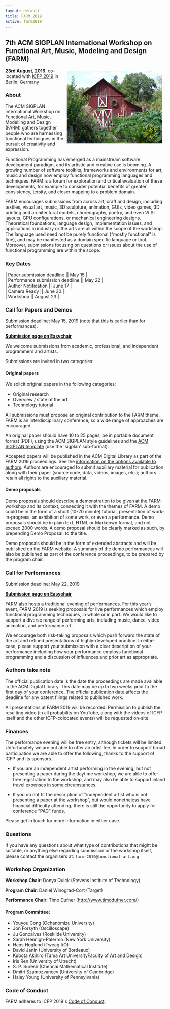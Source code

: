 ```yaml
---
layout: default
title: FARM 2019
active: farm2019
---
```


## 7th ACM SIGPLAN International Workshop on Functional Art, Music, Modeling and Design (FARM)

<img src="/files/farm-lambda-small.jpg" style="float: right; margin: 10px;" />

**23rd August, 2019**, co-located with
[ICFP 2019](https://icfp19.sigplan.org/) in Berlin, Germany

### About

The ACM SIGPLAN International Workshop on Functional Art, Music,
Modelling and Design (FARM) gathers together people who are harnessing
functional techniques in the pursuit of creativity and expression.

Functional Programming has emerged as a mainstream software
development paradigm, and its artistic and creative use is booming. A
growing number of software toolkits, frameworks and environments for
art, music and design now employ functional programming languages and
techniques. FARM is a forum for exploration and critical evaluation of
these developments, for example to consider potential benefits of
greater consistency, tersity, and closer mapping to a problem domain.

FARM encourages submissions from across art, craft and design,
including textiles, visual art, music, 3D sculpture, animation, GUIs,
video games, 3D printing and architectural models, choreography,
poetry, and even VLSI layouts, GPU configurations, or mechanical
engineering designs. Theoretical foundations, language design,
implementation issues, and applications in industry or the arts are
all within the scope of the workshop. The language used need not be
purely functional (“mostly functional” is fine), and may be manifested
as a domain specific language or tool. Moreover, submissions focusing
on questions or issues about the use of functional programming are
within the scope.

### Key Dates

| Paper submission deadline        || May 15    |  
| Performance submission deadline  || May 22    |  
| Author Notification              || June 17   |  
| Camera Ready                     || June 30   |  
| Workshop                         || August 23 |

### Call for Papers and Demos

Submission deadline: May 15, 2019 (note that this is earlier than for
performances).

[**Submission page on Easychair**](https://easychair.org/conferences/?conf=farm2019)

We welcome submissions from academic, professional, and independent
programmers and artists.

Submissions are invited in two categories:

#### Original papers

We solicit original papers in the following categories:

- Original research
- Overview / state of the art
- Technology tutorial

All submissions must propose an original contribution to the FARM
theme. FARM is an interdisciplinary conference, so a wide range of
approaches are encouraged.

An original paper should have 10 to 25 pages, be in portable document
format (PDF), using the ACM SIGPLAN style guidelines and the [ACM
SIGPLAN template](http://www.sigplan.org/Resources/Author/) (use
the 'sigplan' sub-format).

Accepted papers will be published in the ACM Digital Library as part
of the FARM 2019 proceedings. See the [information on the options
available to authors](http://authors.acm.org/main.cfm). Authors are
encouraged to submit auxiliary material for publication along with
their paper (source code, data, videos, images, etc.); authors retain
all rights to the auxiliary material.

#### Demo proposals

Demo proposals should describe a demonstration to be given at the FARM
workshop and its context, connecting it with the themes of FARM. A
demo could be in the form of a short (10-20 minute) tutorial,
presentation of work-in-progress, an exhibition of some work, or even
a performance. Demo proposals should be in plain text, HTML or
Markdown format, and not exceed 2000 words. A demo proposal should be
clearly marked as such, by prepending Demo Proposal: to the title.

Demo proposals should be in the form of extended abstracts and will be
published on the FARM website. A summary of the
demo performances will also be published as part of the conference
proceedings, to be prepared by the program chair.


### Call for Performances

Submission deadline: May 22, 2019.

[**Submission page on Easychair**](https://easychair.org/conferences/?conf=farm2019)

FARM also hosts a traditional evening of performances. For this year’s
event, FARM 2019 is seeking proposals for live performances which
employ functional programming techniques, in whole or in part. We
would like to support a diverse range of performing arts, including
music, dance, video animation, and performance art.

We encourage both risk-taking proposals which push forward the state
of the art and refined presentations of highly-developed practice. In
either case, please support your submission with a clear description
of your performance including how your performance employs functional
programming and a discussion of influences and prior art as
appropriate.

### Authors take note

The official publication date is the date the proceedings are made
available in the ACM Digital Library. This date may be up to two weeks
prior to the first day of your conference. The official publication
date affects the deadline for any patent filings related to published
work.

All presentations at FARM 2019 will be recorded. Permission to publish
the resulting video (in all probability on YouTube, along with the
videos of ICFP itself and the other ICFP-colocated events) will be
requested on-site.

### Finances

The performance evening will be free entry, although tickets will be limited.
Unfortunately we are not able to offer an artist fee. In order to support
broad participation we are able to offer the following, thanks to the
support of ICFP and its sponsors.

* If you are an independent artist performing in the evening, but not
presenting a paper during the daytime workshop, we are able to offer free
registration to the workshop, and may also be able to support inland travel
expenses in some circumstances.

* If you do not fit the description of "independent artist who is not
presenting a paper at the workshop", but would nonetheless have
financial difficulty attending, there is still the opportunity to apply
for conference "PAC" funds.

Please get in touch for more information in either case.

### Questions

If you have any questions about what type of contributions that might
be suitable, or anything else regarding submission or the workshop
itself, please contact the organisers at: `farm-2019@functional-art.org`

### Workshop Organization

**Workshop Chair**: Donya Quick (Stevens Institute of Technology)

**Program Chair**: Daniel Winograd-Cort (Target)

**Performance Chair**: Timo Dufner (http://www.timodufner.com/)

#### Program Committee:

* Youyou Cong (Ochanomizu University)
* Jon Forsyth (Oscilloscape)
* Ju Goncalves (Roskilde University)
* Sarah Hennigh-Palermo (New York University)
* Hans Hoglund (Tweag I/O)
* David Janin (University of Bordeaux)
* Kubota Akihiro (Tama Art UniversityFaculty of Art and Design)
* Iris Ren (University of Utrecht)
* S. P. Suresh (Chennai Mathematical Institute)
* Dmitri Szamozvancev (University of Cambridge)
* Haley Young (University of Pennsylvania)

### Code of Conduct

FARM adheres to ICFP 2019's
[Code of Conduct](http://icfp19.sigplan.org/attending/code-of-conduct).
